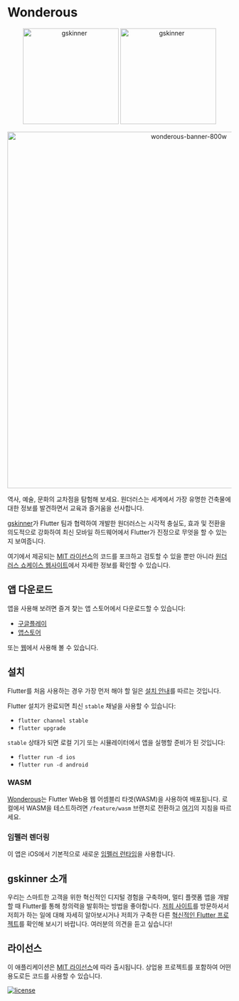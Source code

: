 # Wonderous

<p align="center">
<img width="215" alt="gskinner" src="https://user-images.githubusercontent.com/736973/187334196-b79e48b2-dbb8-4ea7-8aac-04dbc7e5159f.png#gh-dark-mode-only">
<img width="215" alt="gskinner" src="https://user-images.githubusercontent.com/736973/187334195-9821c031-a566-4f8e-b4e3-3158f733c6e5.png#gh-light-mode-only">
</p>
<p align="center">
 <img width="800" alt="wonderous-banner-800w" src="https://user-images.githubusercontent.com/736973/187334170-d05271e9-d016-4498-8065-662c6f1124fa.png">
</p>

역사, 예술, 문화의 교차점을 탐험해 보세요. 원더러스는 세계에서 가장 유명한 건축물에 대한 정보를 발견하면서 교육과 즐거움을 선사합니다.

[gskinner](https://gskinner.com/)가 Flutter 팀과 협력하여 개발한 원더러스는 시각적 충실도, 효과 및 전환을 의도적으로 강화하여 최신 모바일 하드웨어에서 Flutter가 진정으로 무엇을 할 수 있는지 보여줍니다.

여기에서 제공되는 [MIT 라이선스](LICENSE)의 코드를 포크하고 검토할 수 있을 뿐만 아니라 [원더러스 쇼케이스 웹사이트](https://wonderous.app)에서 자세한 정보를 확인할 수 있습니다.

## 앱 다운로드

앱을 사용해 보려면 즐겨 찾는 앱 스토어에서 다운로드할 수 있습니다:

- [구글플레이](https://play.google.com/store/apps/details?id=com.gskinner.flutter.wonders)
- [앱스토어](https://apps.apple.com/us/app/wonderous/id1612491897)

또는 [웹](https://wonderous.app/web/)에서 사용해 볼 수 있습니다.

## 설치

Flutter를 처음 사용하는 경우 가장 먼저 해야 할 일은 [설치 안내](https://flutter.dev/docs/get-started/install)를 따르는 것입니다.

Flutter 설치가 완료되면 최신 `stable` 채널을 사용할 수 있습니다:

- `flutter channel stable`
- `flutter upgrade`

`stable` 상태가 되면 로컬 기기 또는 시뮬레이터에서 앱을 실행할 준비가 된 것입니다:

- `flutter run -d ios`
- `flutter run -d android`

### WASM

[Wonderous](https://wonderous.app/web/)는 Flutter Web용 웹 어셈블리 타겟(WASM)을 사용하여 배포됩니다. 로컬에서 WASM을 테스트하려면 `/feature/wasm` 브랜치로 전환하고 [여기](https://docs.flutter.dev/platform-integration/web/wasm#try-it-out)의 지침을 따르세요.

### 임펠러 렌더링

이 앱은 iOS에서 기본적으로 새로운 [임펠러 런타임](https://docs.flutter.dev/perf/impeller)을 사용합니다.

## gskinner 소개

우리는 스마트한 고객을 위한 혁신적인 디지털 경험을 구축하며, 멀티 플랫폼 앱을 개발할 때 Flutter를 통해 창의력을 발휘하는 방법을 좋아합니다. [저희 사이트](https://gskinner.com/)를 방문하셔서 저희가 하는 일에 대해 자세히 알아보시거나 저희가 구축한 다른 [혁신적인 Flutter 프로젝트](https://flutter.gskinner.com)를 확인해 보시기 바랍니다. 여러분의 의견을 듣고 싶습니다!

## 라이선스

이 애플리케이션은 [MIT 라이선스](LICENSE)에 따라 출시됩니다. 상업용 프로젝트를 포함하여 어떤 용도로든 코드를 사용할 수 있습니다.

[![license](https://img.shields.io/badge/License-MIT-yellow.svg)](https://opensource.org/licenses/MIT)
